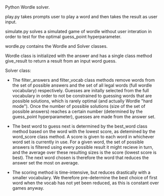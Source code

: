 Python Wordle solver.

play.py takes prompts user to play a word and then takes the result as user input.

simulate.py solves a simulated game of wordle without user interation in order to test for the optimal guess_point hyperparameter.

wordle.py contains the Wordle and Solver classes.


Wordle class is initialized with the answer and has a single class method give_result to return a result from an input word guess.


Solver class:

- The filter_answers and filter_vocab class methods remove words from the set of possible answers and the set of all legal words (full wordle vocabulary) respectively. Guesses are initally selected from the full vocabulary in order to not be constrained to guessing words that are possible solutions, which is rarely optimal (and actually Wordle "hard mode"). Once the number of possible solutions (size of the set of possible answers) reaches a certain number (determined by the guess_point hyperparameter), guesses are made from the answer set.

- The best word to guess next is determined by the best_word class method based on the word with the lowest score, as detemined by the word_score class method. A score is given to each word in whichever word set is currently in use. For a given word, the set of possible answers is filtered using every possible result it might recieve in turn, and the average over these resulting sizes is the score (lowest score is best). The next word chosen is therefore the word that reduces the answer set the most on average.

- The scoring method is time-intensive, but reduces drastically with a smaller vocabulary. We therefore pre-determine the best choice of first word when the vocab has not yet been reduced, as this is constant over games anyway.